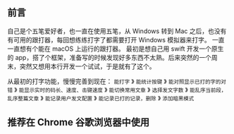 
## 前言
自己是个五笔爱好者，也一直在使用五笔，从 Windows 转到 Mac 之后，也没有有可用的跟打器，每回想练练打字了都需要打开 Windows 模拟器来打字。
一直一直想有个能在 macOS 上运行的跟打器。
最初是想自己用 swift 开发一个原生的 app，搭了个框架，准备写的时候发现好多东西不太熟。后来突然的一个周末，突然又想用本行开发一个试试，于是就有了这个。

从最初的打字功能，慢慢完善到现在：
`能打字` 》 `能统计按键` 》 `能对照显示已打的字的对错` 》 `能显示实时的码长、速度、击键速度` 》 `能切换常用文章` 》 `选择发文字数` 》 `能乱序当前段，乱序整篇文章` 》 
`能记录用户发文配置` 》 `能记录已打的记录，删除` 》 `添加暗黑模式`

## 推荐在 Chrome 谷歌浏览器中使用